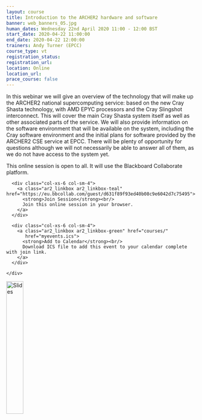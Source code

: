 ```yaml
---
layout: course
title: Introduction to the ARCHER2 hardware and software
banner: web_banners_05.jpg
human_dates: Wednesday 22nd April 2020 11:00 - 12:00 BST
start_date: 2020-04-22 11:00:00
end_date: 2020-04-22 12:00:00
trainers: Andy Turner (EPCC)
course_type: vt
registration_status:
registration_url:
location: Online
location_url:
prace_course: false
---
```


In this webinar we will give an overview of the technology that will make up the ARCHER2 national supercomputing service: based on the new Cray Shasta technology, with AMD EPYC processors and the Cray Slingshot interconnect. This will cover the main Cray Shasta system itself as well as other associated parts of the service. We will also provide information on the software environment that will be available on the system, including the Cray software environment and the initial plans for software provided by the ARCHER2 CSE service at EPCC. There will be plenty of opportunity for questions although we will not necessarily be able to answer all of them, as we do not have access to the system yet.

This online session is open to all.  It will use the Blackboard Collaborate platform. 

<section id="service">
  <div class="container">
    <div class="row ">	

      <div class="col-xs-6 col-sm-4">
        <a class="ar2_linkbox ar2_linkbox-teal" href="https://eu.bbcollab.com/guest/d631f89f93ed40b08c9e6042d7c75495">
          <strong>Join Session</strong><br/>
          Join this online session in your browser.
        </a>
      </div>

      <div class="col-xs-6 col-sm-4">
        <a class="ar2_linkbox ar2_linkbox-green" href="courses/"
           href="myevents.ics">
          <strong>Add to Calendar</strong><br/>
          Download ICS file to add this event to your calendar complete with join link.
        </a>
      </div>
										
    </div>
  </div>
</section>

<p><a href="2020-04-22_ARCHER2_HardwareSoftware.pdf"><img src="2020-04-22_ARCHER2_HardwareSoftware.png" alt="Slides" title="Slides as PDF" width="30%"/></a></p>




